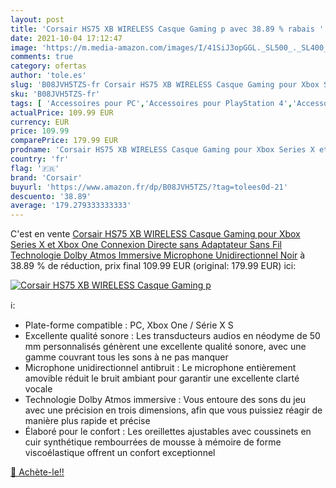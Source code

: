 ```yaml
---
layout: post
title: 'Corsair HS75 XB WIRELESS Casque Gaming p avec 38.89 % rabais '
date: 2021-10-04 17:12:47
image: 'https://m.media-amazon.com/images/I/41SiJ3opGGL._SL500_._SL400_.jpg'
comments: true
category: ofertas
author: 'tole.es'
slug: 'B08JVH5TZS-fr Corsair HS75 XB WIRELESS Casque Gaming pour Xbox Series X...'
sku: 'B08JVH5TZS-fr'
tags: [ 'Accessoires pour PC','Accessoires pour PlayStation 4','Accessoires pour Xbox One','Casques gaming pour PC','Casques gaming pour PlayStation 4','Casques gaming pour Xbox One','Jeux vidéo','PC: Jeux et accessoires','PlayStation 4: Consoles, jeux et accessoires','Xbox One:  Consoles, jeux et accessoires','corsair', ]
actualPrice: 109.99 EUR
currency: EUR
price: 109.99
comparePrice: 179.99 EUR
prodname: 'Corsair HS75 XB WIRELESS Casque Gaming pour Xbox Series X et Xbox One  Connexion Directe sans Adaptateur Sans Fil  Technologie Dolby Atmos Immersive  Microphone Unidirectionnel  Noir'
country: 'fr'
flag: '🇫🇷'
brand: 'Corsair'
buyurl: 'https://www.amazon.fr/dp/B08JVH5TZS/?tag=tolees0d-21'
descuento: '38.89'
average: '179.279333333333'
---
```


C'est en vente [Corsair HS75 XB WIRELESS Casque Gaming pour Xbox Series X et Xbox One  Connexion Directe sans Adaptateur Sans Fil  Technologie Dolby Atmos Immersive  Microphone Unidirectionnel  Noir](https://www.amazon.fr/dp/B08JVH5TZS/?tag=tolees0d-21)  à  38.89 % de réduction, prix final  109.99 EUR (original: 179.99 EUR) ici:

[![Corsair HS75 XB WIRELESS Casque Gaming p](https://m.media-amazon.com/images/I/41SiJ3opGGL._SL500_._SL400_.jpg)](https://www.amazon.fr/dp/B08JVH5TZS/?tag=tolees0d-21)

ℹ️:

- Plate-forme compatible : PC, Xbox One / Série X S
- Excellente qualité sonore : Les transducteurs audios en néodyme de 50 mm personnalisés génèrent une excellente qualité sonore, avec une gamme couvrant tous les sons à ne pas manquer
- Microphone unidirectionnel antibruit : Le microphone entièrement amovible réduit le bruit ambiant pour garantir une excellente clarté vocale
- Technologie Dolby Atmos immersive : Vous entoure des sons du jeu avec une précision en trois dimensions, afin que vous puissiez réagir de manière plus rapide et précise
- Élaboré pour le confort : Les oreillettes ajustables avec coussinets en cuir synthétique rembourrées de mousse à mémoire de forme viscoélastique offrent un confort exceptionnel

[🛒 Achète-le!!](https://www.amazon.fr/dp/B08JVH5TZS/?tag=tolees0d-21)
